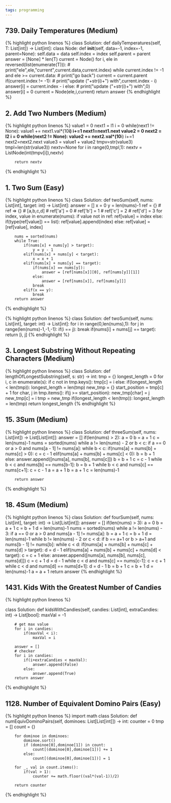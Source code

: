 ```yaml
---
tags: programming
---
```


## 739. Daily Temperatures (Medium)

{% highlight python linenos %}
class Solution:
    def dailyTemperatures(self, T: List[int]) -> List[int]:
        class Node:
            def __init__(self, data=-1, index=-1, parent=None):
                self.data = data
                self.index = index
                self.parent = parent
        answer = [None] * len(T)
        current = Node()
        for i, ele in reversed(list(enumerate(T))):
            # print("ele",ele,"current",current.data,current.index)
            while current.index != -1 and ele >= current.data:
                # print("go back")
                current = current.parent
            if(current.index != -1):
                # print("update ("+str(i)+") with",current.index - i)
                answer[i] = current.index - i
            else:
                # print("update ("+str(i)+") with",0)
                answer[i] = 0
            current = Node(ele,i,current)
        return answer
{% endhighlight %}

## 2. Add Two Numbers (Medium)

{% highlight python linenos %}
value1 = 0
        next1 = l1
        i = 0
        while(next1 != None):
            value1 += next1.val*(10**i)
            i+=1
            next1=next1.next
        value2 = 0
        next2 = l2
        i = 0
        while(next2 != None):
            value2 += next2.val*(10**i)
            i+=1
            next2=next2.next
        value3 = value1 + value2
        tmpv=str(value3)
        tmpl=len(str(value3))
        nextv=None
        for i in range(0,tmpl,1):
            nextv = ListNode(int(tmpv[i]),nextv)

        return nextv
{% endhighlight %}

## 1. Two Sum (Easy)

{% highlight python linenos %}
class Solution:
    def twoSum(self, nums: List[int], target: int) -> List[int]:
        answer = []
        x = 0
        y = len(nums)-1
        ref = {}
        # ref => {}
        # [a,b,c,d]
        # ref['a'] = 0
        # ref['b'] = 1
        # ref['c'] = 2
        # ref['d'] = 3
        for index, value in enumerate(nums):
            if value not in ref:
                ref[value] = index
            else:
                if(type(ref[value]) == list):
                    ref[value].append(index)
                else:
                    ref[value] = [ref[value], index]
                        
        nums = sorted(nums)
        while True:
            if(nums[x] + nums[y] > target):
                y = y - 1 
            elif(nums[x] + nums[y] < target):
                x = x + 1
            elif(nums[x] + nums[y] == target):
                if(nums[x] == nums[y]):
                    answer = [ref[nums[x]][0], ref[nums[y]][1]]
                else:
                    answer = [ref[nums[x]], ref[nums[y]]]
                break
            elif(x == y):
                break
        return answer
{% endhighlight %}

{% highlight python linenos %}
class Solution:
    def twoSum(self, nums: List[int], target: int) -> List[int]:
        for i in range(0,len(nums),1):
            for j in range(len(nums)-1,-1,-1):
                if(i == j):
                    break
                if(nums[i] + nums[j] == target):
                    return [i, j]
{% endhighlight %}

## 3. Longest Substring Without Repeating Characters (Medium)

{% highlight python linenos %}
class Solution:
    def lengthOfLongestSubstring(self, s: str) -> int:
        tmp = {}
        longest_length = 0
        for i, c in enumerate(s):
            if c not in tmp.keys():
                tmp[c] = i
            else:
                if(longest_length < len(tmp)):
                    longest_length = len(tmp)
                new_tmp = {}
                start_position = tmp[c] + 1
                for char, j in tmp.items():
                    if(j >= start_position):
                        new_tmp[char] = j
                new_tmp[c] = i
                tmp = new_tmp
        if(longest_length < len(tmp)):
            longest_length = len(tmp)
        return longest_length 
{% endhighlight %}

## 15. 3Sum (Medium)

{% highlight python linenos %}
class Solution:
    def threeSum(self, nums: List[int]) -> List[List[int]]:
        answer = []
        if(len(nums) > 2):
            a = 0
            b = a + 1
            c = len(nums)-1
            nums = sorted(nums)
            while a != len(nums) - 2 or b < c:
                if a == 0 or a > 0 and nums[a - 1] != nums[a]:
                    while b < c:
                        if(nums[a] + nums[b] + nums[c] > 0):
                            c = c - 1 
                        elif(nums[a] + nums[b] + nums[c] < 0):
                            b = b + 1
                        else:
                            answer.append([nums[a], nums[b], nums[c]])
                            b = b + 1
                            c = c - 1
                            while b < c and nums[b] == nums[b-1]:
                                b = b + 1
                            while b < c and nums[c] == nums[c+1]:
                                c = c - 1
                a = a + 1
                b = a + 1
                c = len(nums)-1
                    
        
        return answer
{% endhighlight %}

## 18. 4Sum (Medium)

{% highlight python linenos %}
class Solution:
    def fourSum(self, nums: List[int], target: int) -> List[List[int]]:
        answer = []
        if(len(nums) > 3):
            a = 0
            b = a + 1
            c = b + 1
            d = len(nums)-1
            nums = sorted(nums)
            while a != len(nums) - 3:
                if a == 0 or a > 0 and nums[a - 1] != nums[a]:
                    b = a + 1
                    c = b + 1
                    d = len(nums)-1
                    while b != len(nums) - 2 or c < d:
                        if b == a+1 or b > a+1 and nums[b - 1] != nums[b]:
                            while c < d:
                                if(nums[a] + nums[b] + nums[c] + nums[d] > target):
                                    d = d - 1 
                                elif(nums[a] + nums[b] + nums[c] + nums[d] < target):
                                    c = c + 1
                                else:
                                    answer.append([nums[a], nums[b], nums[c], nums[d]])
                                    c = c + 1
                                    d = d - 1
                                    while c < d and nums[c] == nums[c-1]:
                                        c = c + 1
                                    while c < d and nums[d] == nums[d+1]:
                                        d = d - 1
                        b = b + 1
                        c = b + 1
                        d = len(nums)-1
                a = a + 1
            return answer
{% endhighlight %}


## 1431. Kids With the Greatest Number of Candies

{% highlight python linenos %}

class Solution:
    def kidsWithCandies(self, candies: List[int], extraCandies: int) -> List[bool]:
        maxVal = -1
        
        # get max value
        for i in candies:
            if(maxVal < i):
                maxVal = i
                
        answer = []
        # checker
        for i in candies:
            if(i+extraCandies < maxVal):
                answer.append(False)
            else:
                answer.append(True)
        return answer

{% endhighlight %}

## 1128. Number of Equivalent Domino Pairs (Easy)

{% highlight python linenos %}
import math
class Solution:
    def numEquivDominoPairs(self, dominoes: List[List[int]]) -> int:
        counter = 0
        tmp = []
        count = {}
        
        for dominoe in dominoes:
            dominoe.sort()
            if (dominoe[0],dominoe[1]) in count:
                count[(dominoe[0],dominoe[1])] += 1
            else:
                count[(dominoe[0],dominoe[1])] = 1
                
        for _, val in count.items():
            if(val > 1):
                counter += math.floor((val*(val-1))/2)
                
        return counter
{% endhighlight %}